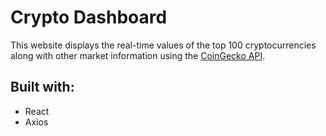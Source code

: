 # Crypto Dashboard
 
This website displays the real-time values of the top 100 cryptocurrencies along with other market information using the [CoinGecko API](https://www.coingecko.com/en/api). 
 
## Built with:
- React
- Axios
